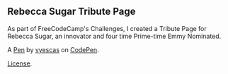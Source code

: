 Rebecca Sugar Tribute Page
--------------------------
As part of FreeCodeCamp's Challenges, I created a Tribute Page for Rebecca Sugar, an innovator and four time Prime-time Emmy Nominated.

A [Pen](https://codepen.io/vyescas/pen/NgeQzw) by [vyescas](https://codepen.io/vyescas) on [CodePen](https://codepen.io).

[License](https://codepen.io/vyescas/pen/NgeQzw/license).